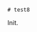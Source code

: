                                                                                                                                                                                                                                                                                                                                                                                                                                                                                                                                                                                                                                                                                                                          # test8

Init.
